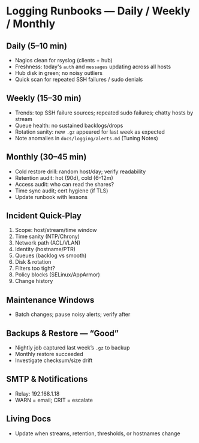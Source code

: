 # Logging Runbooks — Daily / Weekly / Monthly

## Daily (5–10 min)
- Nagios clean for rsyslog (clients + hub)
- Freshness: today's `auth` and `messages` updating across all hosts
- Hub disk in green; no noisy outliers
- Quick scan for repeated SSH failures / sudo denials

## Weekly (15–30 min)
- Trends: top SSH failure sources; repeated sudo failures; chatty hosts by stream
- Queue health: no sustained backlogs/drops
- Rotation sanity: new `.gz` appeared for last week as expected
- Note anomalies in `docs/logging/alerts.md` (Tuning Notes)

## Monthly (30–45 min)
- Cold restore drill: random host/day; verify readability
- Retention audit: hot (90d), cold (6–12m)
- Access audit: who can read the shares?
- Time sync audit; cert hygiene (if TLS)
- Update runbook with lessons

## Incident Quick-Play
1. Scope: host/stream/time window
2. Time sanity (NTP/Chrony)
3. Network path (ACL/VLAN)
4. Identity (hostname/PTR)
5. Queues (backlog vs smooth)
6. Disk & rotation
7. Filters too tight?
8. Policy blocks (SELinux/AppArmor)
9. Change history

## Maintenance Windows
- Batch changes; pause noisy alerts; verify after
## Backups & Restore — “Good”
- Nightly job captured last week’s `.gz` to backup
- Monthly restore succeeded
- Investigate checksum/size drift
## SMTP & Notifications
- Relay: 192.168.1.18
- WARN = email; CRIT = escalate
## Living Docs
- Update when streams, retention, thresholds, or hostnames change
